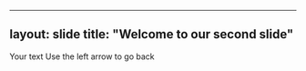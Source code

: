 ----
layout: slide
title: "Welcome to our second slide"
----
Your text
Use the left arrow to go back

